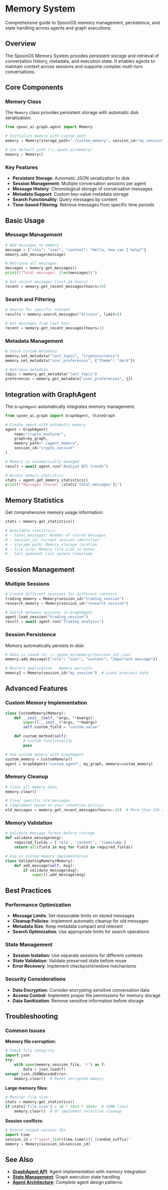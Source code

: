 # Memory System

Comprehensive guide to SpoonOS memory management, persistence, and state handling across agents and graph executions.

## Overview

The SpoonOS Memory System provides persistent storage and retrieval of conversation history, metadata, and execution state. It enables agents to maintain context across sessions and supports complex multi-turn conversations.

## Core Components

### Memory Class

The `Memory` class provides persistent storage with automatic disk serialization:

```python
from spoon_ai.graph.agent import Memory

# Initialize memory with custom path
memory = Memory(storage_path="./custom_memory", session_id="my_session")

# Use default path (~/.spoon_ai/memory)
memory = Memory()
```

### Key Features

- **Persistent Storage**: Automatic JSON serialization to disk
- **Session Management**: Multiple conversation sessions per agent
- **Message History**: Chronological storage of conversation messages
- **Metadata Support**: Custom key-value metadata storage
- **Search Functionality**: Query messages by content
- **Time-based Filtering**: Retrieve messages from specific time periods

## Basic Usage

### Message Management

```python
# Add messages to memory
message = {"role": "user", "content": "Hello, how can I help?"}
memory.add_message(message)

# Retrieve all messages
messages = memory.get_messages()
print(f"Total messages: {len(messages)}")

# Get recent messages (last 24 hours)
recent = memory.get_recent_messages(hours=24)
```

### Search and Filtering

```python
# Search for specific content
results = memory.search_messages("bitcoin", limit=5)

# Get messages from last hour
recent = memory.get_recent_messages(hours=1)
```

### Metadata Management

```python
# Store custom metadata
memory.set_metadata("last_topic", "cryptocurrency")
memory.set_metadata("user_preferences", {"theme": "dark"})

# Retrieve metadata
topic = memory.get_metadata("last_topic")
preferences = memory.get_metadata("user_preferences", {})
```

## Integration with GraphAgent

The `GraphAgent` automatically integrates memory management:

```python
from spoon_ai.graph import GraphAgent, StateGraph

# Create agent with automatic memory
agent = GraphAgent(
    name="crypto_analyzer",
    graph=my_graph,
    memory_path="./agent_memory",
    session_id="crypto_session"
)

# Memory is automatically managed
result = await agent.run("Analyze BTC trends")

# Access memory statistics
stats = agent.get_memory_statistics()
print(f"Messages stored: {stats['total_messages']}")
```

## Memory Statistics

Get comprehensive memory usage information:

```python
stats = memory.get_statistics()

# Available statistics:
# - total_messages: Number of stored messages
# - session_id: Current session identifier
# - storage_path: Memory storage location
# - file_size: Memory file size in bytes
# - last_updated: Last update timestamp
```

## Session Management

### Multiple Sessions

```python
# Create different sessions for different contexts
trading_memory = Memory(session_id="trading_session")
research_memory = Memory(session_id="research_session")

# Switch between sessions in GraphAgent
agent.load_session("trading_session")
result = await agent.run("Trading analysis")
```

### Session Persistence

Memory automatically persists to disk:

```python
# Data is saved to: ~/.spoon_ai/memory/{session_id}.json
memory.add_message({"role": "user", "content": "Important message"})

# Restart application - memory persists
memory2 = Memory(session_id="my_session")  # Loads previous data
```

## Advanced Features

### Custom Memory Implementation

```python
class CustomMemory(Memory):
    def __init__(self, *args, **kwargs):
        super().__init__(*args, **kwargs)
        self.custom_field = "custom_value"

    def custom_method(self):
        # Custom functionality
        pass

# Use custom memory with GraphAgent
custom_memory = CustomMemory()
agent = GraphAgent("custom_agent", my_graph, memory=custom_memory)
```

### Memory Cleanup

```python
# Clear all memory data
memory.clear()

# Clear specific old messages
# (Implement based on your retention policy)
old_messages = memory.get_recent_messages(hours=-24)  # More than 24h ago
```

### Memory Validation

```python
# Validate message format before storage
def validate_message(msg):
    required_fields = ['role', 'content', 'timestamp']
    return all(field in msg for field in required_fields)

# Use in custom memory implementation
class ValidatingMemory(Memory):
    def add_message(self, msg):
        if validate_message(msg):
            super().add_message(msg)
```

## Best Practices

### Performance Optimization

- **Message Limits**: Set reasonable limits on stored messages
- **Cleanup Policies**: Implement automatic cleanup for old messages
- **Metadata Size**: Keep metadata compact and relevant
- **Search Optimization**: Use appropriate limits for search operations

### State Management

- **Session Isolation**: Use separate sessions for different contexts
- **State Validation**: Validate preserved state before reuse
- **Error Recovery**: Implement checkpoint/restore mechanisms

### Security Considerations

- **Data Encryption**: Consider encrypting sensitive conversation data
- **Access Control**: Implement proper file permissions for memory storage
- **Data Sanitization**: Remove sensitive information before storage

## Troubleshooting

### Common Issues

**Memory file corruption:**
```python
# Check file integrity
import json
try:
    with open(memory.session_file, 'r') as f:
        data = json.load(f)
except json.JSONDecodeError:
    memory.clear()  # Reset corrupted memory
```

**Large memory files:**
```python
# Monitor file size
stats = memory.get_statistics()
if stats['file_size'] > 10 * 1024 * 1024:  # 10MB limit
    memory.clear()  # Or implement selective cleanup
```

**Session conflicts:**
```python
# Ensure unique session IDs
import time
session_id = f"agent_{int(time.time())}_{random_suffix}"
memory = Memory(session_id=session_id)
```

## See Also

- **[GraphAgent API](graph-agent.md)**: Agent implementation with memory integration
- **[State Management](../api-reference/graph/state-graph.md)**: Graph execution state handling
- **[Agent Architecture](../core-concepts/agents-detailed.md)**: Complete agent design patterns

